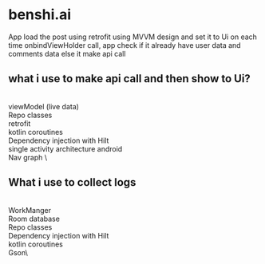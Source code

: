 # benshi.ai
App load the post using retrofit using MVVM design and set it to Ui on each time onbindViewHolder call,  app check if it already have user data and comments data else it make api call

## what i use to make api call and then show to Ui?
\
viewModel (live data)\
Repo classes\
retrofit \
kotlin coroutines\
Dependency injection with Hilt\
single activity architecture android\
Nav graph \


## What i use to collect logs
\
WorkManger \
Room database\
Repo classes\
Dependency injection with Hilt\
kotlin coroutines\
Gson\
 


